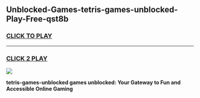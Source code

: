 
## Unblocked-Games-tetris-games-unblocked-Play-Free-qst8b
<h3>
<a href="https://premium76.site?title=tetris-games-unblocked&ref=20A">CLICK TO PLAY</a></h3>
<hr>

<h3>
<a href="https://premium76.site?title=tetris-games-unblocked&ref=20A">CLICK 2 PLAY</a>
  
</h3>

<a href="https://premium76.site?title=tetris-games-unblocked&ref=20A"><img src="https://clearcache.store/games.png"></a>


**tetris-games-unblocked games unblocked: Your Gateway to Fun and Accessible Online Gaming**
